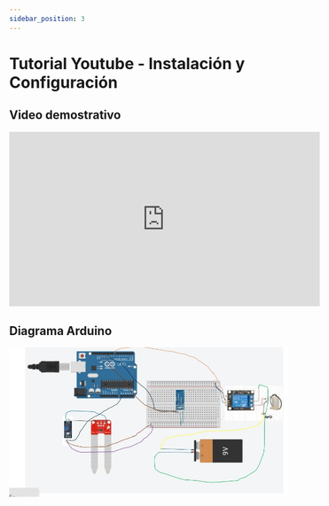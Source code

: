 ```yaml
---
sidebar_position: 3
---
```


# Tutorial Youtube - Instalación y Configuración

## Video demostrativo
<iframe width="560" height="315" src="https://www.youtube.com/embed/VIDEO_ID" 
title="YouTube video player" frameborder="0" 
allow="accelerometer; autoplay; clipboard-write; encrypted-media; gyroscope; picture-in-picture" 
allowfullscreen></iframe>

## Diagrama Arduino

![Example image](../../static/img/PROTOTIPO%20-%20ARDUINO%20UNO%20R3.jpg)